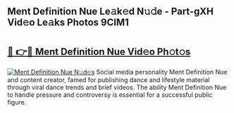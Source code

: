 ## Ment Definition Nue Le𝚊k𝚎d N𝚞𝚍e - Part-gXH Vid𝚎o Le𝚊ks Photos 9ClM1

# <h2><a href="http://fb6w6l.evod.top/?m=Ment+Definition+Nue">🔗 👉🔴 Ment Definition Nue Vid𝚎o Ph𝚘t𝚘s</a></h2>

[![Ment Definition Nue N𝚞d𝚎s](https://i.imgur.com/8V9OHl7.gif)](http://fb6w6l.evod.top/?m=Ment+Definition+Nue)
Social media personality Ment Definition Nue and content creator, famed for publishing dance and lifestyle material through viral dance trends and brief videos. The ability Ment Definition Nue to handle pressure and controversy is essential for a successful public figure. 
